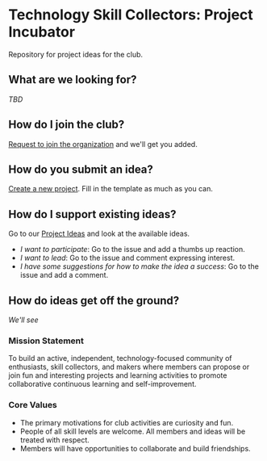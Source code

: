 # Technology Skill Collectors: Project Incubator

Repository for project ideas for the club.

## What are we looking for?

_TBD_

## How do I join the club?

[Request to join the organization](https://github.com/skill-collectors/incubator/issues/new?assignees=ajoberstar&labels=kind%2Forg+join&template=join.md&title=Request+to+join+org) and we'll get you added.

## How do you submit an idea?

[Create a new project](https://github.com/skill-collectors/incubator/issues/new?template=project.md). Fill in the template as much as you can.

## How do I support existing ideas?

Go to our [Project Ideas](https://github.com/skill-collectors/incubator/projects/1) and look at the available ideas.

- _I want to participate_: Go to the issue and add a thumbs up reaction.
- _I want to lead_: Go to the issue and comment expressing interest.
- _I have some suggestions for how to make the idea a success_: Go to the issue and add a comment.

## How do ideas get off the ground?

_We'll see_

### Mission Statement

To build an active, independent, technology-focused community of enthusiasts, skill collectors, and makers where members can propose or join fun and interesting projects and learning activities to promote collaborative continuous learning and self-improvement.

### Core Values

- The primary motivations for club activities are curiosity and fun.
- People of all skill levels are welcome. All members and ideas will be treated with respect.
- Members will have opportunities to collaborate and build friendships.
